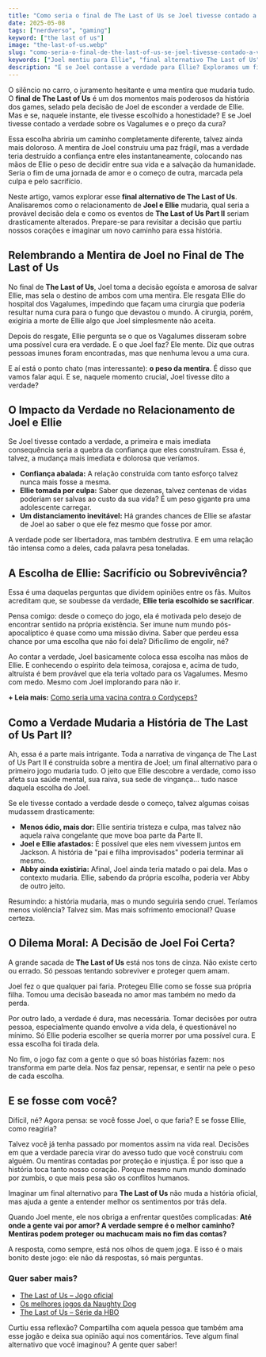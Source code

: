 ```yaml
---
title: "Como seria o final de The Last of Us se Joel tivesse contado a verdade para Ellie?"
date: 2025-05-08
tags: ["nerdverso", "gaming"]
keyword: ["the last of us"]
image: "the-last-of-us.webp"
slug: "como-seria-o-final-de-the-last-of-us-se-joel-tivesse-contado-a-verdade-para-ellie"
keywords: ["Joel mentiu para Ellie", "final alternativo The Last of Us"]
description: "E se Joel contasse a verdade para Ellie? Exploramos um final alternativo para The Last of Us e como tudo poderia ter mudado."
---
```


O silêncio no carro, o juramento hesitante e uma mentira que mudaria tudo. O **final de The Last of Us** é um dos momentos mais poderosos da história dos games, selado pela decisão de Joel de esconder a verdade de Ellie. Mas e se, naquele instante, ele tivesse escolhido a honestidade? E se Joel tivesse contado a verdade sobre os Vagalumes e o preço da cura?

Essa escolha abriria um caminho completamente diferente, talvez ainda mais doloroso. A mentira de Joel construiu uma paz frágil, mas a verdade teria destruído a confiança entre eles instantaneamente, colocando nas mãos de Ellie o peso de decidir entre sua vida e a salvação da humanidade. Seria o fim de uma jornada de amor e o começo de outra, marcada pela culpa e pelo sacrifício.

Neste artigo, vamos explorar esse **final alternativo de The Last of Us**. Analisaremos como o relacionamento de **Joel e Ellie** mudaria, qual seria a provável decisão dela e como os eventos de **The Last of Us Part II** seriam drasticamente alterados. Prepare-se para revisitar a decisão que partiu nossos corações e imaginar um novo caminho para essa história.

## Relembrando a Mentira de Joel no Final de The Last of Us

No final de **The Last of Us**, Joel toma a decisão egoísta e amorosa de salvar Ellie, mas sela o destino de ambos com uma mentira. Ele resgata Ellie do hospital dos Vagalumes, impedindo que façam uma cirurgia que poderia resultar numa cura para o fungo que devastou o mundo. A cirurgia, porém, exigiria a morte de Ellie algo que Joel simplesmente não aceita.

Depois do resgate, Ellie pergunta se o que os Vagalumes disseram sobre uma possível cura era verdade. E o que Joel faz? Ele mente. Diz que outras pessoas imunes foram encontradas, mas que nenhuma levou a uma cura.

E aí está o ponto chato (mas interessante): **o peso da mentira**. É disso que vamos falar aqui. E se, naquele momento crucial, Joel tivesse dito a verdade?

## O Impacto da Verdade no Relacionamento de Joel e Ellie

Se Joel tivesse contado a verdade, a primeira e mais imediata consequência seria a quebra da confiança que eles construíram. Essa é, talvez, a mudança mais imediata e dolorosa que veríamos.

*   **Confiança abalada:** A relação construída com tanto esforço talvez nunca mais fosse a mesma.
*   **Ellie tomada por culpa:** Saber que dezenas, talvez centenas de vidas poderiam ser salvas ao custo da sua vida? É um peso gigante pra uma adolescente carregar.
*   **Um distanciamento inevitável:** Há grandes chances de Ellie se afastar de Joel ao saber o que ele fez mesmo que fosse por amor.

A verdade pode ser libertadora, mas também destrutiva. E em uma relação tão intensa como a deles, cada palavra pesa toneladas.

## A Escolha de Ellie: Sacrifício ou Sobrevivência?

Essa é uma daquelas perguntas que dividem opiniões entre os fãs. Muitos acreditam que, se soubesse da verdade, **Ellie teria escolhido se sacrificar**.

Pensa comigo: desde o começo do jogo, ela é motivada pelo desejo de encontrar sentido na própria existência. Ser imune num mundo pós-apocalíptico é quase como uma missão divina. Saber que perdeu essa chance por uma escolha que não foi dela? Dificílimo de engolir, né?

Ao contar a verdade, Joel basicamente coloca essa escolha nas mãos de Ellie. E conhecendo o espírito dela teimosa, corajosa e, acima de tudo, altruísta é bem provável que ela teria voltado para os Vagalumes. Mesmo com medo. Mesmo com Joel implorando para não ir.

**+ Leia mais:** [Como seria uma vacina contra o Cordyceps?](https://nerdatico.com.br/como-seria-uma-vacina-contra-o-cordyceps/)

## Como a Verdade Mudaria a História de The Last of Us Part II?

Ah, essa é a parte mais intrigante. Toda a narrativa de vingança de The Last of Us Part II é construída sobre a mentira de Joel; um final alternativo para o primeiro jogo mudaria tudo. O jeito que Ellie descobre a verdade, como isso afeta sua saúde mental, sua raiva, sua sede de vingança... tudo nasce daquela escolha do Joel.

Se ele tivesse contado a verdade desde o começo, talvez algumas coisas mudassem drasticamente:

*   **Menos ódio, mais dor:** Ellie sentiria tristeza e culpa, mas talvez não aquela raiva congelante que move boa parte da Parte II.
*   **Joel e Ellie afastados:** É possível que eles nem vivessem juntos em Jackson. A história de "pai e filha improvisados" poderia terminar ali mesmo.
*   **Abby ainda existiria:** Afinal, Joel ainda teria matado o pai dela. Mas o contexto mudaria. Ellie, sabendo da própria escolha, poderia ver Abby de outro jeito.

Resumindo: a história mudaria, mas o mundo seguiria sendo cruel. Teríamos menos violência? Talvez sim. Mas mais sofrimento emocional? Quase certeza.

## O Dilema Moral: A Decisão de Joel Foi Certa?

A grande sacada de **The Last of Us** está nos tons de cinza. Não existe certo ou errado. Só pessoas tentando sobreviver e proteger quem amam.

Joel fez o que qualquer pai faria. Protegeu Ellie como se fosse sua própria filha. Tomou uma decisão baseada no amor mas também no medo da perda.

Por outro lado, a verdade é dura, mas necessária. Tomar decisões por outra pessoa, especialmente quando envolve a vida dela, é questionável no mínimo. Só Ellie poderia escolher se queria morrer por uma possível cura. E essa escolha foi tirada dela.

No fim, o jogo faz com a gente o que só boas histórias fazem: nos transforma em parte dela. Nos faz pensar, repensar, e sentir na pele o peso de cada escolha.

## E se fosse com você?

Difícil, né? Agora pensa: se você fosse Joel, o que faria? E se fosse Ellie, como reagiria?

Talvez você já tenha passado por momentos assim na vida real. Decisões em que a verdade parecia virar do avesso tudo que você construiu com alguém. Ou mentiras contadas por proteção e injustiça. É por isso que a história toca tanto nosso coração. Porque mesmo num mundo dominado por zumbis, o que mais pesa são os conflitos humanos.

Imaginar um final alternativo para **The Last of Us** não muda a história oficial, mas ajuda a gente a entender melhor os sentimentos por trás dela.

Quando Joel mente, ele nos obriga a enfrentar questões complicadas: **Até onde a gente vai por amor? A verdade sempre é o melhor caminho? Mentiras podem proteger ou machucam mais no fim das contas?**

A resposta, como sempre, está nos olhos de quem joga. E isso é o mais bonito deste jogo: ele não dá respostas, só mais perguntas.

### Quer saber mais?

*   [The Last of Us – Jogo oficial](https://www.playstation.com/pt-br/games/the-last-of-us-part-i/)
*   [Os melhores jogos da Naughty Dog](https://nerdatico.com.br/melhores-jogos-da-naughty-dog)
*   [The Last of Us – Série da HBO](https://www.hbo.com/the-last-of-us)

Curtiu essa reflexão? Compartilha com aquela pessoa que também ama esse jogão e deixa sua opinião aqui nos comentários. Teve algum final alternativo que você imaginou? A gente quer saber!
